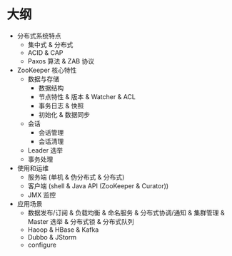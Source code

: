 
# 大纲

- 分布式系统特点
  - 集中式 & 分布式
  - ACID & CAP
  - Paxos 算法 & ZAB 协议
- ZooKeeper 核心特性
  - 数据与存储
    - 数据结构
    - 节点特性 & 版本 & Watcher & ACL
    - 事务日志 & 快照
    - 初始化 & 数据同步
  - 会话
    - 会话管理
    - 会话清理
  - Leader 选举
  - 事务处理
- 使用和运维
  - 服务端 (单机 & 伪分布式 & 分布式)
  - 客户端 (shell & Java API (ZooKeeper & Curator))
  - JMX 监控
- 应用场景
  - 数据发布/订阅 & 负载均衡 & 命名服务 & 分布式协调/通知 & 集群管理 & Master 选举 & 分布式锁 & 分布式队列
  - Haoop & HBase & Kafka
  - Dubbo & JStorm
  - configure
